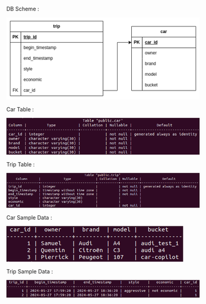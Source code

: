 DB Scheme :

![DB Scheme](db_images/car-trip.drawio.png)

Car Table :

![Car Table](db_images/car_table.png)

Trip Table :

![Trip Table](db_images/trip_table.png)

Car Sample Data :

![Car Sample Data](db_images/car_sample_data.png)

Trip Sample Data :

![Trip Sample Data](db_images/trip_sample_data.png)
